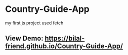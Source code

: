 # Country-Guide-App

my first js project used fetch

## View Demo:  https://bilal-friend.github.io/Country-Guide-App/
